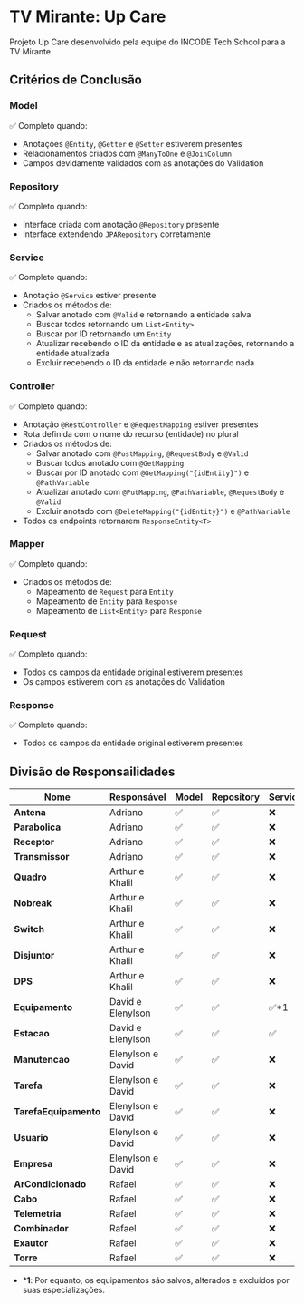 
# TV Mirante: Up Care

Projeto Up Care desenvolvido pela equipe do INCODE Tech School para a TV Mirante.

## Critérios de Conclusão

### Model
✅ Completo quando:
- Anotações `@Entity`, `@Getter` e `@Setter` estiverem presentes
- Relacionamentos criados com `@ManyToOne` e `@JoinColumn`
- Campos devidamente validados com as anotações do Validation

### Repository
✅ Completo quando:
- Interface criada com anotação `@Repository` presente
- Interface extendendo `JPARepository` corretamente

### Service
✅ Completo quando:
- Anotação `@Service` estiver presente
- Criados os métodos de: 
    - Salvar anotado com `@Valid` e retornando a entidade salva
    - Buscar todos retornando um `List<Entity>`
    - Buscar por ID retornando um `Entity`
    - Atualizar recebendo o ID da entidade e as atualizações, retornando a entidade atualizada
    - Excluir recebendo o ID da entidade e não retornando nada

### Controller
✅ Completo quando:
- Anotação `@RestController` e `@RequestMapping` estiver presentes
- Rota definida com o nome do recurso (entidade) no plural
- Criados os métodos de: 
    - Salvar anotado com `@PostMapping`,  `@RequestBody` e `@Valid`
    - Buscar todos anotado com `@GetMapping`
    - Buscar por ID anotado com `@GetMapping("{idEntity}")` e `@PathVariable`
    - Atualizar anotado com `@PutMapping`, `@PathVariable`, `@RequestBody` e `@Valid`
    - Excluir anotado com `@DeleteMapping("{idEntity}")` e `@PathVariable`
- Todos os endpoints retornarem `ResponseEntity<T>`

### Mapper
✅ Completo quando:
- Criados os métodos de:
    - Mapeamento de `Request` para `Entity`
    - Mapeamento de `Entity` para `Response`
    - Mapeamento de `List<Entity>` para `Response`

### Request
✅ Completo quando:
- Todos os campos da entidade original estiverem presentes
- Os campos estiverem com as anotações do Validation

### Response
✅ Completo quando:
- Todos os campos da entidade original estiverem presentes


## Divisão de Responsailidades
|Nome                 |Responsável      |Model|Repository|Service|Controller|Request|Response|Mapper|
|---------------------|-----------------|-----|----------|------ |----------|-------|--------|------|
|**Antena**           |Adriano          |✅  |✅        |❌    |❌        |❌    |✅      |❌   |
|**Parabolica**       |Adriano          |✅  |✅        |❌    |❌        |❌    |✅      |❌   |
|**Receptor**         |Adriano          |✅  |✅        |❌    |❌        |❌    |✅      |❌   |
|**Transmissor**      |Adriano          |✅  |✅        |❌    |❌        |❌    |✅      |❌   |
|**Quadro**           |Arthur e Khalil  |✅  |✅        |❌    |❌        |❌    |❌      |❌   |
|**Nobreak**          |Arthur e Khalil  |✅  |✅        |❌    |❌        |❌    |❌      |❌   |
|**Switch**           |Arthur e Khalil  |✅  |✅        |❌    |❌        |❌    |❌      |❌   |
|**Disjuntor**        |Arthur e Khalil  |✅  |✅        |❌    |❌        |❌    |❌      |❌   |
|**DPS**              |Arthur e Khalil  |✅  |✅        |❌    |❌        |❌    |❌      |❌   |
|**Equipamento**      |David e Elenylson|✅  |✅        |✅*1  |✅*1      |✅    |✅      |✅   |
|**Estacao**          |David e Elenylson|✅  |✅        |✅    |✅        |✅    |✅      |✅   |
|**Manutencao**       |Elenylson e David|✅  |✅        |❌    |❌        |❌    |✅      |❌   |
|**Tarefa**           |Elenylson e David|✅  |✅        |❌    |❌        |❌    |✅      |❌   |
|**TarefaEquipamento**|Elenylson e David|✅  |✅        |❌    |❌        |❌    |✅      |❌   |
|**Usuario**          |Elenylson e David|✅  |✅        |❌    |❌        |❌    |✅      |❌   |
|**Empresa**          |Elenylson e David|✅  |✅        |❌    |❌        |❌    |✅      |❌   |
|**ArCondicionado**   |Rafael           |✅  |✅        |❌    |❌        |✅    |❌      |❌   |
|**Cabo**             |Rafael           |✅  |✅        |❌    |❌        |❌    |✅      |❌   |
|**Telemetria**       |Rafael           |✅  |✅        |❌    |❌        |❌    |❌      |❌   |
|**Combinador**       |Rafael           |✅  |✅        |❌    |❌        |❌    |❌      |❌   |
|**Exautor**          |Rafael           |✅  |✅        |❌    |❌        |❌    |❌      |❌   |
|**Torre**            |Rafael           |✅  |✅        |❌    |❌        |❌    |❌      |❌   |

- ***1**: Por equanto, os equipamentos são salvos, alterados e excluídos por suas especializações.